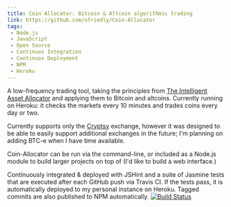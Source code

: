 ```yaml
---
title: Coin Allocator: Bitcoin & Altcoin algorithmic trading
link: https://github.com/nfriedly/Coin-Allocator
tags:
 - Node.js
 - JavaScript
 - Open Source
 - Continuos Integration
 - Continuos Deployment
 - NPM
 - Heroku
---
```

A low-frequency trading tool, taking the principles from [The Intelligent Asset Allocator](http://www.amazon.com/gp/product/0071362363/ref=as_li_ss_il?ie=UTF8&camp=1789&creative=390957&creativeASIN=0071362363&linkCode=as2&tag=nfriedly-20) and applying them to Bitcoin and altcoins. Currently running on Heroku: it checks the markets every 10 minutes and trades coins every day or two.

Currently supports only the [Cryptsy](https://www.cryptsy.com/users/register?refid=154285) exchange, however it was designed to be able to easily support additional exchanges in the future; I'm planning on adding BTC-e when I have time available.

Coin-Allocator can be run via the command-line, or included as a Node.js module to build larger projects on top of (I'd like to build a web interface.)

Continuously integrated & deployed with JSHint and a suite of Jasmine tests that are executed after each GitHub push via Travis CI. If the tests pass, it is automatically deployed to my personal instance on Heroku. Tagged commits are also published to NPM automatically. [![Build Status](https://travis-ci.org/nfriedly/Coin-Allocator.png?branch=master)](https://travis-ci.org/nfriedly/Coin-Allocator)

